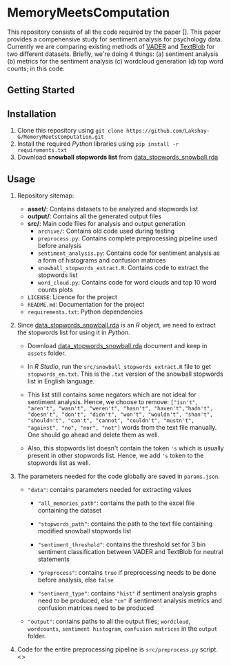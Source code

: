# MemoryMeetsComputation

This repository consists of all the code required by the paper []. This paper provides a compehensive study for sentiment analysis for psychology data. Currently we are comparing existing methods of [VADER](https://github.com/cjhutto/vaderSentiment) and [TextBlob](https://github.com/sloria/TextBlob) for two different datasets. Briefly, we're doing 4 things: (a) sentiment analysis (b) metrics for the sentiment analysis (c) wordcloud generation (d) top word counts; in this code.

## Getting Started

## Installation

1. Clone this repository using
   `git clone https://github.com/Lakshay-G/MemoryMeetsComputation.git`
2. Install the required _Python_ libraries using
   `pip install -r requirements.txt`
3. Download **snowball stopwords list** from [data_stopwords_snowball.rda](https://github.com/quanteda/stopwords/blob/master/data/data_stopwords_snowball.rda)

## Usage

1. Repository sitemap:

   - **asset/**: Contains datasets to be analyzed and stopwords list
   - **output/**: Contains all the generated output files
   - **src/**: Main code files for analysis and output generation
     - `archive/`: Contains old code used during testing
     - `preprocess.py`: Contains complete preprocessing pipeline used before analysis
     - `sentiment_analysis.py`: Contains code for sentiment analysis as a form of histograms and confusion matrices
     - `snowball_stopwords_extract.R`: Contains code to extract the stopwords list
     - `word_cloud.py`: Contains code for word clouds and top 10 word counts plots
   - `LICENSE`: Licence for the project
   - `README.md`: Documentation for the project
   - `requirements.txt`: Python dependencies

2. Since [data_stopwords_snowball.rda](https://github.com/quanteda/stopwords/blob/master/data/data_stopwords_snowball.rda) is an _R_ object, we need to extract the stopwords list for using it in _Python_.

   - Download [data_stopwords_snowball.rda](https://github.com/quanteda/stopwords/blob/master/data/data_stopwords_snowball.rda) document and keep in `assets` folder.

   - In _R Studio_, run the `src/snowball_stopwords_extract.R` file to get `stopwords_en.txt`. This is the `.txt` version of the snowball stopwords list in English language.

   - This list still contains some negators which are not ideal for sentiment analysis. Hence, we choose to remove: `["isn't", "aren't", "wasn't", "weren't", "hasn't", "haven't","hadn't", "doesn't", "don't", "didn't", "won't", "wouldn't", "shan't", "shouldn't", "can't", "cannot", "couldn't", "mustn't", "against", "no", "nor", "not"]` words from the text file manually. One should go ahead and delete them as well.

   - Also, this stopwords list doesn't contain the token `'s` which is usually present in other stopwords list. Hence, we add `'s` token to the stopwords list as well.

3. The parameters needed for the code globally are saved in `params.json`.

   - `"data"`: contains parameters needed for extracting values

     - `"all_memories_path"`: contains the path to the excel file containing the dataset

     - `"stopwords_path"`: contains the path to the text file containing modified snowball stopwords list

     - `"sentiment_threshold"`: contains the threshold set for 3 bin sentiment classification between VADER and TextBlob for neutral statements

     - `"preprocess"`: contains `true` if preprocessing needs to be done before analysis, else `false`

     - `"sentiment_type"`: contains `"hist"` if sentiment analysis graphs need to be produced, else `"cm"` if sentiment analysis metrics and confusion matrices need to be produced

   - `"output"`: contains paths to all the output files; `wordcloud`, `wordcounts`, `sentiment histogram`, `confusion matrices` in the `output` folder.

4. Code for the entire preprocessing pipeline is `src/preprocess.py` script. <<NEED TO ADD PREPROCESSING STEPS>>
